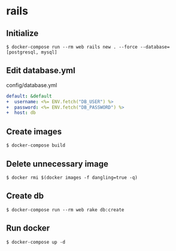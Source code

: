 # rails

## Initialize

```
$ docker-compose run --rm web rails new . --force --database=[postgresql, mysql]
```

## Edit database.yml

config/database.yml
```yml
default: &default
+  username: <%= ENV.fetch("DB_USER") %>
+  password: <%= ENV.fetch("DB_PASSWORD") %>
+  host: db
```

## Create images

```
$ docker-compose build
```

## Delete unnecessary image

```
$ docker rmi $(docker images -f dangling=true -q)
```

## Create db

```
$ docker-compose run --rm web rake db:create
```

## Run docker

```
$ docker-compose up -d
```